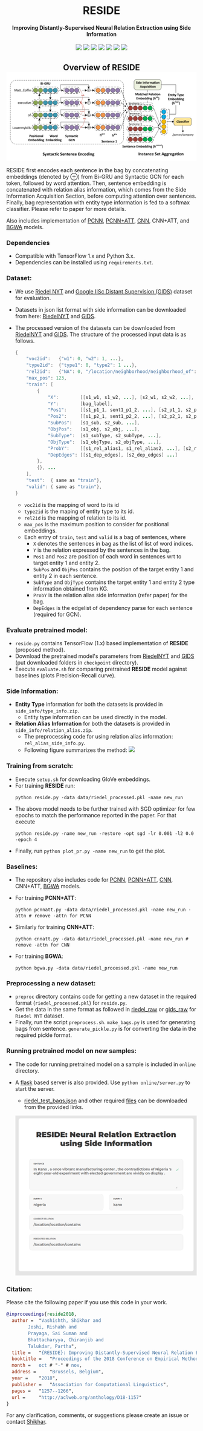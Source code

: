 <h1 align="center">
  RESIDE
</h1>

<h4 align="center">Improving Distantly-Supervised Neural Relation Extraction using Side Information</h4>

<p align="center">
  <a href="https://2018.emnlp.org/"><img src="http://img.shields.io/badge/EMNLP-2018-4b44ce.svg"></a>
  <a href="https://arxiv.org/abs/1812.04361"><img src="http://img.shields.io/badge/Paper-PDF-red.svg"></a>
  <a href="https://vimeo.com/305199302"><img src="http://img.shields.io/badge/Video-Vimeo-green.svg"></a>
  <a href="https://shikhar-vashishth.github.io/assets/pdf/reside_supp.pdf"><img src="http://img.shields.io/badge/Supplementary-PDF-B31B1B.svg"></a>
  <a href="https://shikhar-vashishth.github.io/assets/pdf/reside_poster.pdf"><img src="http://img.shields.io/badge/Poster-PDF-9cf.svg"></a>
  <a href="https://shikhar-vashishth.github.io/assets/pdf/slides_reside.pdf"><img src="http://img.shields.io/badge/Slides-PDF-orange.svg"></a>
  <a href="https://github.com/malllabiisc/RESIDE/blob/master/LICENSE">
    <img src="https://img.shields.io/badge/License-Apache%202.0-blue.svg">
  </a>
</p>

<h2 align="center">
  Overview of RESIDE
  <img align="center"  src="./images/overview.png" alt="...">
</h2>

RESIDE first encodes each sentence in the bag by concatenating embeddings (denoted by ⊕) from Bi-GRU and Syntactic GCN for each token, followed by word attention. Then, sentence embedding is concatenated with relation alias information, which comes from the Side Information Acquisition Section, before computing attention over sentences. Finally, bag representation with entity type information is fed to a softmax classifier. Please refer to paper for more details.

Also includes implementation of [PCNN](http://www.emnlp2015.org/proceedings/EMNLP/pdf/EMNLP203.pdf), [PCNN+ATT](https://www.aclweb.org/anthology/P16-1200), [CNN](https://www.aclweb.org/anthology/C14-1220), CNN+ATT, and [BGWA](https://arxiv.org/pdf/1804.06987.pdf) models.

### Dependencies

- Compatible with TensorFlow 1.x and Python 3.x.
- Dependencies can be installed using `requirements.txt`.

### Dataset:

- We use [Riedel NYT](http://iesl.cs.umass.edu/riedel/ecml/) and [Google IISc Distant Supervision (GIDS)](https://arxiv.org/pdf/1804.06987.pdf) dataset​ for evaluation.

- Datasets in json list format with side information can be downloaded from here: [RiedelNYT](https://drive.google.com/open?id=1D7bZPvrSAbIPaFSG7ZswYQcPA3tmouCw) and [GIDS](https://drive.google.com/open?id=1gTNAbv8My2QDmP-OHLFtJFlzPDoCG4aI).  

- The processed version of the datasets can be downloaded from [RiedelNYT](https://drive.google.com/file/d/1UD86c_6O_NSBn2DYirk6ygaHy_fTL-hN/view?usp=sharing) and [GIDS](https://drive.google.com/file/d/1UMS4EmWv5SWXfaSl_ZC4DcT3dk3JyHeq/view?usp=sharing). The structure of the processed input data is as follows.

  ```java
  {
      "voc2id":   {"w1": 0, "w2": 1, ...},
      "type2id":  {"type1": 0, "type2": 1 ...},
      "rel2id":   {"NA": 0, "/location/neighborhood/neighborhood_of": 1, ...}
      "max_pos": 123,
      "train": [
          {
              "X":        [[s1_w1, s1_w2, ...], [s2_w1, s2_w2, ...], ...],
              "Y":        [bag_label],
              "Pos1":     [[s1_p1_1, sent1_p1_2, ...], [s2_p1_1, s2_p1_2, ...], ...],
              "Pos2":     [[s1_p2_1, sent1_p2_2, ...], [s2_p2_1, s2_p2_2, ...], ...],
              "SubPos":   [s1_sub, s2_sub, ...],
              "ObjPos":   [s1_obj, s2_obj, ...],
              "SubType":  [s1_subType, s2_subType, ...],
              "ObjType":  [s1_objType, s2_objType, ...],
              "ProbY":    [[s1_rel_alias1, s1_rel_alias2, ...], [s2_rel_alias1, ... ], ...]
              "DepEdges": [[s1_dep_edges], [s2_dep_edges] ...]
          },
          {}, ...
      ],
      "test":  { same as "train"},
      "valid": { same as "train"},
  }
  ```

  * `voc2id` is the mapping of word to its id
  * `type2id` is the maping of entity type to its id.
  * `rel2id` is the mapping of relation to its id. 
  * `max_pos` is the maximum position to consider for positional embeddings.
  * Each entry of `train`, `test` and `valid` is a bag of sentences, where
    * `X` denotes the sentences in bag as the list of list of word indices.
    * `Y` is the relation expressed by the sentences in the bag.
    * `Pos1` and `Pos2` are position of each word in sentences wrt to target entity 1 and entity 2.
    * `SubPos` and `ObjPos` contains the position of the target entity 1 and entity 2 in each sentence.
    * `SubType` and `ObjType` contains the target entity 1 and entity 2 type information obtained from KG.
    * `ProbY` is the relation alias side information (refer paper) for the bag.
    * `DepEdges` is the edgelist of dependency parse for each sentence (required for GCN).

### Evaluate pretrained model:

- `reside.py` contains TensorFlow (1.x) based implementation of **RESIDE** (proposed method).
- Download the pretrained model's parameters from [RiedelNYT](https://drive.google.com/file/d/1CUk10FTncaaZspAoh8YkHTML3RJHfW7e/view?usp=sharing) and [GIDS](https://drive.google.com/file/d/1X5pKkL6eOkGXw39baq0n9noBXa--5EhE/view?usp=sharing) (put downloaded folders in `checkpoint` directory). 
- Execute `evaluate.sh` for comparing pretrained **RESIDE** model against baselines (plots Precision-Recall curve). 

### Side Information:

- **Entity Type** information for both the datasets is provided in `side_info/type_info.zip`. 
  * Entity type information can be used directly in the model.
- **Relation Alias Information** for both the datasets is provided in `side_info/relation_alias.zip`.
  * The preprocessing code for using relation alias information: `rel_alias_side_info.py`. 
  * Following figure summarizes the method:
  ![](https://github.com/malllabiisc/RESIDE/blob/master/images/relation_alias.png)

### Training from scratch:
- Execute `setup.sh` for downloading GloVe embeddings.
- For training **RESIDE** run:
  ```shell
  python reside.py -data data/riedel_processed.pkl -name new_run
  ```

* The above model needs to be further trained with SGD optimizer for few epochs to match the performance reported in the paper. For that execute

  ```shell
  python reside.py -name new_run -restore -opt sgd -lr 0.001 -l2 0.0 -epoch 4
  ```

* Finally, run `python plot_pr.py -name new_run` to get the plot.

### Baselines:

* The repository also includes code for [PCNN](http://www.emnlp2015.org/proceedings/EMNLP/pdf/EMNLP203.pdf), [PCNN+ATT](https://www.aclweb.org/anthology/P16-1200), [CNN](https://www.aclweb.org/anthology/C14-1220), CNN+ATT, [BGWA](https://arxiv.org/pdf/1804.06987.pdf) models.

* For training **PCNN+ATT**:

  ```shell
  python pcnnatt.py -data data/riedel_processed.pkl -name new_run -attn # remove -attn for PCNN
  ```

  

* Similarly for training **CNN+ATT**:

  ```shell
  python cnnatt.py -data data/riedel_processed.pkl -name new_run # remove -attn for CNN
  ```

* For training **BGWA**:

  ```shell
  python bgwa.py -data data/riedel_processed.pkl -name new_run
  ```

### Preprocessing a new dataset:

* `preproc` directory contains code for getting a new dataset in the required format (`riedel_processed.pkl`) for `reside.py`.
* Get the data in the same format as followed in [riedel_raw](https://drive.google.com/file/d/1D7bZPvrSAbIPaFSG7ZswYQcPA3tmouCw/view?usp=sharing) or [gids_raw](https://drive.google.com/open?id=1gTNAbv8My2QDmP-OHLFtJFlzPDoCG4aI) for `Riedel NYT` dataset.
* Finally, run the script `preprocess.sh`.  `make_bags.py` is used for generating bags from sentence. `generate_pickle.py` is for converting the data in the required pickle format.

### Running pretrained model on new samples:

- The code for running pretrained model on a sample is included in `online` directory.

- A [flask](http://flask.pocoo.org/) based server is also provided. Use `python online/server.py` to start the server.

  - [riedel_test_bags.json](https://drive.google.com/open?id=1tIczJKU5NrZJvR-XHUEh7IrFrvbS_aHn) and other required [files](https://drive.google.com/open?id=17UNttRDo14O_Zgfr6y9tvY57fc0BGEjw) can be downloaded from the provided links.

  ![](./images/demo.png)

### Citation:
Please cite the following paper if you use this code in your work.

```bibtex
@inproceedings{reside2018,
  author = 	"Vashishth, Shikhar and 
  		Joshi, Rishabh and
		Prayaga, Sai Suman and
		Bhattacharyya, Chiranjib and
		Talukdar, Partha",
  title = 	"{RESIDE}: Improving Distantly-Supervised Neural Relation Extraction using Side Information",
  booktitle = 	"Proceedings of the 2018 Conference on Empirical Methods in Natural Language Processing",
  month = 	oct # "-" # nov,
  address = 	"Brussels, Belgium",
  year = 	"2018",
  publisher = 	"Association for Computational Linguistics",
  pages = 	"1257--1266",
  url = 	"http://aclweb.org/anthology/D18-1157"
}
```

For any clarification, comments, or suggestions please create an issue or contact [Shikhar](http://shikhar-vashishth.github.io).
